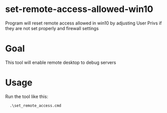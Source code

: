 # set-remote-access-allowed-win10
Program will reset remote access allowed in win10 by adjusting User Privs if they are not set properly and firewall settings

# Goal
This tool will enable remote desktop to debug servers

# Usage
Run the tool like this:
```
  .\set_remote_access.cmd
```
